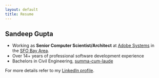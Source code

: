 ```yaml
---
layout: default
title: Resume
---
```


## Sandeep Gupta

* Working as **Senior Computer Scientist/Architect** at [Adobe Systems](https://adobe.com) in the 
[SFO Bay Area](https://en.wikipedia.org/wiki/San_Francisco_Bay_Area).
* Over 14+ years of professional software development experience
* Bachelors in Civil Engineering, [summa-cum-laude](https://en.wiktionary.org/wiki/summa_cum_laude)

For more details refer to my [LinkedIn profile](https://www.linkedin.com/in/sandypec/).
